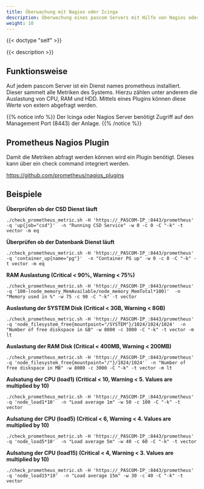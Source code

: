 ```yaml
---
title: Überwachung mit Nagios oder Icinga
description: Überwachung eines pascom Servers mit Hilfe von Nagios oder Icinga
weight: 10
---
```


{{< doctype "self" >}}

{{< description >}}

## Funktionsweise
Auf jedem pascom Server ist ein Dienst names prometheus installiert. Dieser sammelt alle Metriken des Systems. Hierzu zählen unter anderem die Auslastung von CPU, RAM und HDD. Mittels eines Plugins können diese Werte von extern abgefragt werden.

{{% notice info %}}
Der Icinga oder Nagios Server benötigt Zugriff auf den Management Port (8443) der Anlage.
{{% /notice %}}

## Prometheus Nagios Plugin
Damit die Metriken abfragt werden können wird ein Plugin benötigt. Dieses kann über ein check command integriert werden.

https://github.com/prometheus/nagios_plugins

## Beispiele

**Überprüfen ob der CSD Dienst läuft**

    ./check_prometheus_metric.sh -H 'https://_PASCOM-IP_:8443/prometheus' -q 'up{job="csd"}'  -n "Running CSD Service" -w 0 -c 0 -C "-k" -t vector -m eq

**Überprüfen ob der Datenbank Dienst läuft**

    ./check_prometheus_metric.sh -H 'https://_PASCOM-IP_:8443/prometheus' -q 'container_up{name="pg"}'  -n "Container PG up" -w 0 -c 0 -C "-k" -t vector -m eq

**RAM Auslastung (Critical < 90%, Warning < 75%)**

    ./check_prometheus_metric.sh -H 'https://_PASCOM-IP_:8443/prometheus' -q '100-(node_memory_MemAvailable/node_memory_MemTotal*100)'  -n "Memory used in %" -w 75 -c 90 -C "-k" -t vector

**Auslastung der SYSTEM Disk (Critical < 3GB, Warning < 8GB)**

    ./check_prometheus_metric.sh -H 'https://_PASCOM-IP_:8443/prometheus' -q 'node_filesystem_free{mountpoint="/SYSTEM"}/1024/1024/1024'  -n "Number of free diskspace in GB" -w 8000 -c 3000 -C "-k" -t vector -m lt

**Auslastung der RAM Disk (Critical < 400MB, Warning < 200MB)**

    ./check_prometheus_metric.sh -H 'https://_PASCOM-IP_:8443/prometheus' -q 'node_filesystem_free{mountpoint="/"}/1024/1024'  -n "Number of free diskspace in MB" -w 8000 -c 3000 -C "-k" -t vector -m lt

**Aulsatung der CPU (load1)  (Critical < 10, Warning < 5. Values are multiplied by 10)**

    ./check_prometheus_metric.sh -H 'https://_PASCOM-IP_:8443/prometheus' -q 'node_load1*10'  -n "Load average 1m" -w 50 -c 100 -C "-k" -t vector

**Aulsatung der CPU (load5) (Critical < 6, Warning < 4. Values are multiplied by 10)**

    ./check_prometheus_metric.sh -H 'https://_PASCOM-IP_:8443/prometheus' -q 'node_load5*10'  -n "Load average 5m" -w 40 -c 60 -C "-k" -t vector

**Aulsatung der CPU (load15) (Critical < 4, Warning < 3. Values are multiplied by 10)**

    ./check_prometheus_metric.sh -H 'https://_PASCOM-IP_:8443/prometheus' -q 'node_load15*10'  -n "Load average 15m" -w 30 -c 40 -C "-k" -t vector
